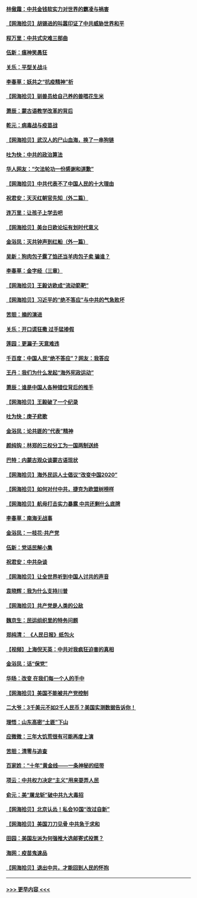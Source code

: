 #### [林傲霜：中共金钱软实力对世界的霸凌与祸害](../pages/nsc993/n12397515.md?t=09121302) 
#### [【网海拾贝】胡锡进的叫嚣印证了中共威胁世界和平](../pages/nsc993/n12397455.md?t=09121302) 
#### [程万里：中共式灾难三部曲](../pages/nsc993/n12397106.md?t=09121302) 
#### [伍新：瘟神笑愚狂](../pages/nsc993/n12397052.md?t=09121302) 
#### [关乐：平型关战斗](../pages/nsc993/n12395387.md?t=09121302) 
#### [李春草：妖共之“抗疫精神”析](../pages/nsc993/n12395240.md?t=09121302) 
#### [【网海拾贝】驯兽员给自己养的兽喂花生米](../pages/nsc993/n12393919.md?t=09121302) 
#### [萧辰：蒙古语教学改革的背后](../pages/nsc993/n12393677.md?t=09121302) 
#### [乾元：病毒战与疫苗战](../pages/nsc993/n12393107.md?t=09121302) 
#### [【网海拾贝】武汉人的尸山血海，换了一串狗链](../pages/nsc993/n12393043.md?t=09121302) 
#### [吐为快：中共的政治算法](../pages/nsc993/n12390506.md?t=09121302) 
#### [华人网友：“欠法轮功一份感谢和道歉”](../pages/nsc993/n12390098.md?t=09121302) 
#### [【网海拾贝】中共代表不了中国人民的十大理由](../pages/nsc993/n12388155.md?t=09121302) 
#### [祝君安：天灭红朝官先知（外二篇）](../pages/nsc993/n12387957.md?t=09121302) 
#### [连万里：让孩子上学去吧](../pages/nsc993/n12385309.md?t=09121302) 
#### [【网海拾贝】美台日欧论坛有划时代意义](../pages/nsc993/n12385232.md?t=09121302) 
#### [金浴凤：灭共钟声到红船（外一篇）](../pages/nsc993/n12385154.md?t=09121302) 
#### [吴新：狗肉包子露了馅还当羊肉包子卖 骗谁？](../pages/nsc993/n12385133.md?t=09121302) 
#### [李春草：金字经（三章）](../pages/nsc993/n12383691.md?t=09121302) 
#### [【网海拾贝】王毅访欧成“流动箭靶”](../pages/nsc993/n12383338.md?t=09121302) 
#### [【网海拾贝】习近平的“绝不答应”与中共的气急败坏](../pages/nsc993/n12382819.md?t=09121302) 
#### [苦胆：摘的演进](../pages/nsc993/n12382619.md?t=09121302) 
#### [关乐：开口谎狂撒 过手猛掺假](../pages/nsc993/n12382604.md?t=09121302) 
#### [莲园：更漏子‧天意难违](../pages/nsc993/n12382598.md?t=09121302) 
#### [千百度：中国人民“绝不答应”？网友：我答应](../pages/nsc993/n12382024.md?t=09121302) 
#### [王丹：我们为什么发起“海外宪政运动”](../pages/nsc993/n12380286.md?t=09121302) 
#### [萧辰：谁是中国人各种错位背后的推手](../pages/nsc993/n12379800.md?t=09121302) 
#### [【网海拾贝】王毅破了一个纪录](../pages/nsc993/n12379251.md?t=09121302) 
#### [吐为快：庚子悲歌](../pages/nsc993/n12378821.md?t=09121302) 
#### [金浴凤：论共匪的“代表”精神](../pages/nsc993/n12377546.md?t=09121302) 
#### [颜纯钩：林郑的三权分工为一国两制送终](../pages/nsc993/n12377306.md?t=09121302) 
#### [巴特：内蒙古观众谈蒙古语现状](../pages/nsc993/n12376923.md?t=09121302) 
#### [【网海拾贝】海外民运人士倡议“改变中国2020”](../pages/nsc993/n12376682.md?t=09121302) 
#### [【网海拾贝】如何对付中共，捷克为欧盟树榜样](../pages/nsc993/n12374209.md?t=09121302) 
#### [【网海拾贝】航母打击实力暴露 中共还剩什么底牌](../pages/nsc993/n12371825.md?t=09121302) 
#### [李春草：南海无战事](../pages/nsc993/n12371159.md?t=09121302) 
#### [金浴凤：一枝花·共产党](../pages/nsc993/n12368757.md?t=09121302) 
#### [伍新：党话民解小集](../pages/nsc993/n12366907.md?t=09121302) 
#### [祝君安：中共杂谈](../pages/nsc993/n12366076.md?t=09121302) 
#### [【网海拾贝】让全世界听到中国人讨共的声音](../pages/nsc993/n12365569.md?t=09121302) 
#### [袁晓辉：我为什么支持川普](../pages/nsc993/n12362670.md?t=09121302) 
#### [【网海拾贝】共产党是人类的公敌](../pages/nsc993/n12363182.md?t=09121302) 
#### [魏京生：民运组织里的特务问题](../pages/nsc993/n12363010.md?t=09121302) 
#### [郑纯清： 《人民日报》纸包火](../pages/nsc993/n12362706.md?t=09121302) 
#### [【视频】上海倪天英：中共对我疯狂迫害的真相](../pages/nsc993/n12356341.md?t=09121302) 
#### [金浴凤：话“保党”](../pages/nsc993/n12361867.md?t=09121302) 
#### [华旸：改变 在我们每一个人的手中](../pages/nsc993/n12361774.md?t=09121302) 
#### [【网海拾贝】美国不能被共产党控制](../pages/nsc993/n12360271.md?t=09121302) 
#### [二大爷：3千美元不如2千人民币？美国实测数据告诉你！](../pages/nsc993/n12358563.md?t=09121302) 
#### [理悟：山东高密“土匪”下山](../pages/nsc993/n12358535.md?t=09121302) 
#### [应微微：三年大饥荒很有可能再度上演](../pages/nsc993/n12358523.md?t=09121302) 
#### [苦胆：清零与追查](../pages/nsc993/n12358501.md?t=09121302) 
#### [百家姓：“十年”黄金线——一条神秘的纽带](../pages/nsc993/n12358319.md?t=09121302) 
#### [项云：中共权力决定“主义”用来耍弄人民](../pages/nsc993/n12358172.md?t=09121302) 
#### [俞元：美“屠龙斩”破中共九大毒招](../pages/nsc993/n12357822.md?t=09121302) 
#### [【网海拾贝】北京认怂！私会10国“改过自新”](../pages/nsc993/n12357784.md?t=09121302) 
#### [【网海拾贝】美国刀刀见骨 中共急于求和](../pages/nsc993/n12355511.md?t=09121302) 
#### [田园：美国左派为何强推大选邮寄式投票？](../pages/nsc993/n12352963.md?t=09121302) 
#### [海网：疫苗鬼速品](../pages/nsc993/n12354438.md?t=09121302) 
#### [【网海拾贝】退出中共，才能回到人民的怀抱](../pages/nsc993/n12352634.md?t=09121302) 

----
#### [ >>> 更早内容 <<< ](../indexes/nsc993-earlier.md)
